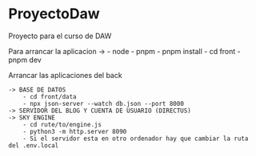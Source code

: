 # ProyectoDaw

Proyecto para el curso de DAW

Para arrancar la aplicacion -> 
    - node 
    - pnpm 
    - pnpm install 
    - cd front 
    - pnpm dev

Arrancar las aplicaciones del back

    -> BASE DE DATOS 
        - cd front/data
        - npx json-server --watch db.json --port 8000
    -> SERVIDOR DEL BLOG Y CUENTA DE USUARIO (DIRECTUS)
    -> SKY ENGINE
        - cd rute/to/engine.js
        - python3 -m http.server 8090
        - Si el servidor esta en otro ordenador hay que cambiar la ruta del .env.local
